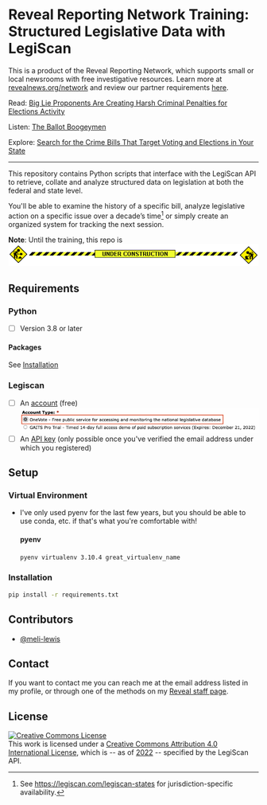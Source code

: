 # Reveal Reporting Network Training: Structured Legislative Data with LegiScan

This is a product of the Reveal Reporting Network, which supports small or local newsrooms with free investigative resources. Learn more at [revealnews.org/network](https://revealnews.org/network) and review our partner requirements [here](https://revealnews.org/local/reveal-reporting-networks/partner-requirements/).

Read: [Big Lie Proponents Are Creating Harsh Criminal Penalties for Elections Activity](https://revealnews.org/article/election-crime-legislation-voter-suppression/)

Listen: [The Ballot Boogeymen
](https://revealnews.org/podcast/the-ballot-boogeymen/)

Explore: [Search for the Crime Bills That Target Voting and Elections in Your State](https://revealnews.org/article/search-for-the-crime-bills-that-target-voting-and-elections-in-your-state/)

***

This repository contains Python scripts that interface with the LegiScan API to retrieve, collate and analyze structured data on legislation at both the federal and state level.

You'll be able to examine the history of a specific bill, analyze legislative action on a specific issue over a decade’s time[^1] or simply create an organized system for tracking the next session.

**Note**: Until the training, this repo is
![](01_inputs/documentation/construction.gif)
## Requirements
### Python
- [ ] Version 3.8 or later

#### Packages
See [Installation](#installation)

### Legiscan
- [ ] An [account](https://legiscan.com/user/register) (free)
  ![Sceenshot of the LegiScan account creation page, depicting radio buttons under the form item labeled "Account Type," where the first item ("OneVote - Free public service [..]") is selected](01_inputs/documentation/legiscan_account_creation.png "LegiScan registration page")
- [ ] An [API key](https://legiscan.com/legiscan) (only possible once you've verified the email address under which you registered)
## Setup
### Virtual Environment
* I've only used pyenv for the last few years, but you should be able to use conda, etc. if that's what you're comfortable with!

  #### pyenv

    ```
    pyenv virtualenv 3.10.4 great_virtualenv_name
    ```

### Installation

```bash
pip install -r requirements.txt
```
## Contributors

* [@meli-lewis](https://github.com/meli-lewis)

## Contact

If you want to contact me you can reach me at the email address listed in my profile, or through one of the methods on my [Reveal staff page](https://revealnews.org/author/melissa-lewis/).

## License

<a rel="license" href="http://creativecommons.org/licenses/by/4.0/"><img alt="Creative Commons License" style="border-width:0" src="https://i.creativecommons.org/l/by/4.0/80x15.png" /></a><br />This work is licensed under a <a rel="license" href="http://creativecommons.org/licenses/by/4.0/">Creative Commons Attribution 4.0 International License</a>, which is -- as of  [2022](https://web.archive.org/web/20221117230734/https://legiscan.com/legiscan) -- specified by the LegiScan API.

[^1]: See https://legiscan.com/legiscan-states for jurisdiction-specific availability.